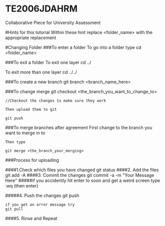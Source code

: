 # TE2006JDAHRM
Collaborative Piece for University Assessment

#Hints for this tutorial
Within these hint replace <folder_name> with the appropriate replacement

#Changing Folder
###To enter a folder
  To go into a folder type
    cd <folder_name>

###To exit a folder
  To exit one layer
    cd ../

  To exit more than one layer
    cd ../../

###To create a new branch
    git branch <branch_name_here>

###To change merge
    git checkout <the_branch_you_want_to_change_to>

    //Checkout the changes to make sure they work

    Then upload them to git

    git push

###To merge branches after agreement
    First change to the branch you want to merge in to

    Then type

    git merge <the_branch_your_merging>

###Process for uploading

####1.Check which files you have changed
    git status
####2. Add the files
    git add -A
####3. Commit the changes
    git commit -a -m "Your Message Here"
#####if you accidently hit enter to soon and get a weird screen
    type :wq (then enter)

#####4. Push the changes
    git push

    if you get an error message try
    git pull

####5. Rinse and Repeat
